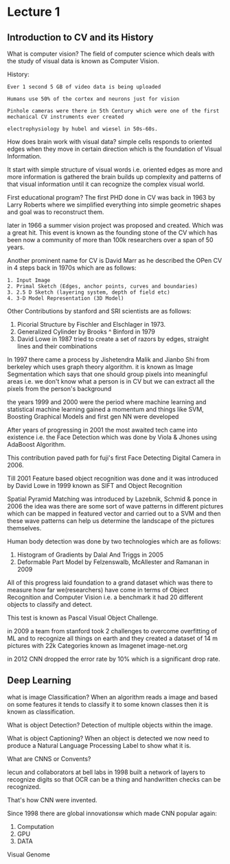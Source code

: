 # Lecture 1

## Introduction to CV and its History

What is computer vision?
The field of computer science which deals with the study of visual data is known as Computer Vision.

History:

    Ever 1 second 5 GB of video data is being uploaded

    Humans use 50% of the cortex and neurons just for vision

    Pinhole cameras were there in 5th Century which were one of the first mechanical CV instruments ever created

    electrophysiology by hubel and wiesel in 50s-60s.

How does brain work with visual data?
simple cells responds to oriented edges when they move in certain direction which is the foundation of Visual Information.

It start with simple structure of visual words i.e. oriented edges as more and more information is gathered the brain builds up complexity and patterns of that visual information until it can recognize the complex visual world.

First educational program?
The first PHD done in CV was back in 1963 by Larry Roberts where we simplified everything into simple geometric shapes and goal was to reconstruct them.

later in 1966 a summer vision project was proposed and created. Which was a great hit. This event is known as the founding stone of the CV which has been now a community of more than 100k researchers over a span of 50 years.

Another prominent name for CV is David Marr as he described the OPen CV in 4 steps back in 1970s which are as follows:

    1. Input Image
    2. Primal Sketch (Edges, anchor points, curves and boundaries)
    3. 2.5 D Sketch (layering system, depth of field etc)
    4. 3-D Model Representation (3D Model)

Other Contributions by stanford and SRI scientists are as follows:

1. Picorial Structure by Fischler and Elschlager in 1973.
2. Generalized Cylinder by Brooks ^ Binford in 1979
3. David Lowe in 1987 tried to create a set of razors by edges, straight lines and their combinations

In 1997 there came a process by Jishetendra Malik and Jianbo Shi from berkeley which uses graph theory algorithm. it is known as Image Segmentation which says that one should group pixels into meaningful areas
i.e. we don't know what a person is in CV but we can extract all the pixels from the person's background

the years 1999 and 2000 were the period where machine learning and statistical machine learning gained a momentum and things like SVM, Boosting Graphical Models and first gen NN were developed

After years of progressing in 2001 the most awaited tech came into existence i.e. the Face Detection which was done by Viola & Jhones using AdaBoost Algorithm.

This contribution paved path for fuji's first Face Detecting Digital Camera in 2006.

Till 2001 Feature based object recognition was done and it was introduced by David Lowe in 1999 known as SIFT and Object Recognition

Spatial Pyramid Matching was introduced by Lazebnik, Schmid & ponce in 2006 the idea was there are some sort of wave patterns in different pictures which can be mapped in featured vector and carried out to a SVM and then these wave patterns can help us determine the landscape of the pictures themselves.

Human body detection was done by two technologies which are as follows:
1. Histogram of Gradients by Dalal And Triggs in 2005
2. Deformable Part Model by Felzenswalb, McAllester and Ramanan in 2009

All of this progress laid foundation to a grand dataset which was there to measure how far we(researchers) have come in terms of Object Recognition and Computer Vision i.e. a benchmark it had 20 different objects to classify and detect.

This test is known as Pascal Visual Object Challenge.

in 2009 a team from stanford took 2 challenges to overcome overfitting of ML and to recognize all things on earth and they created a dataset of 14 m pictures with 22k Categories known as Imagenet
image-net.org 

in 2012 CNN dropped the error rate by 10% which is a significant drop rate.

## Deep Learning

what is image Classification?
When an algorithm reads a image and based on some features it tends to classify it to some known classes then it is known as classification.

What is object Detection?
Detection of multiple objects within the image.

What is object Captioning?
When an object is detected we now need to produce a Natural Language Processing Label to show what it is.

What are CNNS or Convents?


lecun and collaborators at bell labs in 1998 built a network of layers to recognize digits so that OCR can be a thing and handwritten checks can be recognized.

That's how CNN were invented.

Since 1998 there are global innovationsw which made CNN popular again:

1. Computation
2. GPU
3. DATA

Visual Genome




